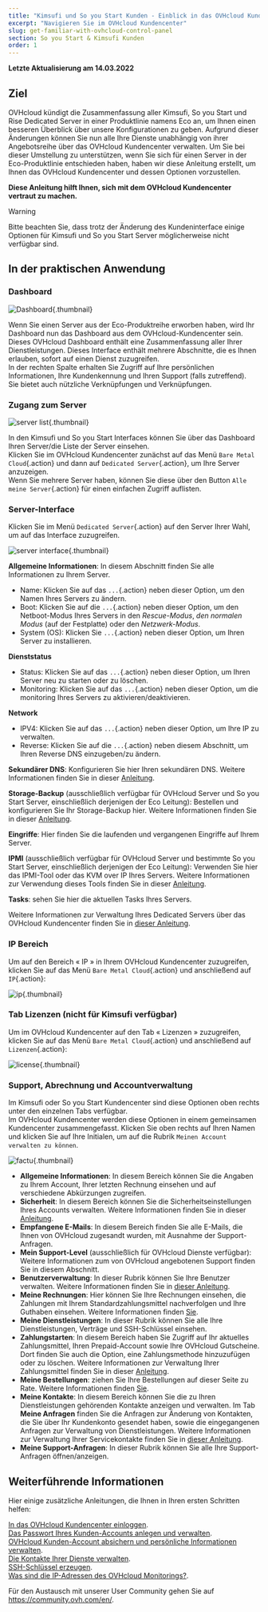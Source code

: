 ```yaml
---
title: "Kimsufi und So you Start Kunden - Einblick in das OVHcloud Kundencenter"
excerpt: "Navigieren Sie im OVHcloud Kundencenter"
slug: get-familiar-with-ovhcloud-control-panel
section: So you Start & Kimsufi Kunden
order: 1
---
```


**Letzte Aktualisierung am 14.03.2022**

## Ziel

OVHcloud kündigt die Zusammenfassung aller Kimsufi, So you Start und Rise Dedicated Server in einer Produktlinie namens Eco an, um Ihnen einen besseren Überblick über unsere Konfigurationen zu geben. Aufgrund dieser Änderungen können Sie nun alle Ihre Dienste unabhängig von ihrer Angebotsreihe über das OVHcloud Kundencenter verwalten. Um Sie bei dieser Umstellung zu unterstützen, wenn Sie sich für einen Server in der Eco-Produktlinie entschieden haben, haben wir diese Anleitung erstellt, um Ihnen das OVHcloud Kundencenter und dessen Optionen vorzustellen.

**Diese Anleitung hilft Ihnen, sich mit dem OVHcloud Kundencenter vertraut zu machen.**

> [!warning]
> Bitte beachten Sie, dass trotz der Änderung des Kundeninterface einige Optionen für Kimsufi und So you Start Server möglicherweise nicht verfügbar sind.
>

## In der praktischen Anwendung

### Dashboard

![Dashboard](images/OVHclouddashboard.png){.thumbnail}

Wenn Sie einen Server aus der Eco-Produktreihe erworben haben, wird Ihr Dashboard nun das Dashboard aus dem OVHcloud-Kundencenter sein. Dieses OVHcloud Dashboard enthält eine Zusammenfassung aller Ihrer Dienstleistungen. Dieses Interface enthält mehrere Abschnitte, die es Ihnen erlauben, sofort auf einen Dienst zuzugreifen.<br>
In der rechten Spalte erhalten Sie Zugriff auf Ihre persönlichen Informationen, Ihre Kundenkennung und Ihren Support (falls zutreffend).<br>
Sie bietet auch nützliche Verknüpfungen und Verknüpfungen.

### Zugang zum Server

![server list](images/listserversOVHcloud.png){.thumbnail}

In den Kimsufi und So you Start Interfaces können Sie über das Dashboard Ihren Server/die Liste der Server einsehen.<br>
Klicken Sie im OVHcloud Kundencenter zunächst auf das Menü `Bare Metal Cloud`{.action} und dann auf `Dedicated Server`{.action}, um Ihre Server anzuzeigen.<br>
Wenn Sie mehrere Server haben, können Sie diese über den Button `Alle meine Server`{.action} für einen einfachen Zugriff auflisten.

### Server-Interface

Klicken Sie im Menü `Dedicated Server`{.action} auf den Server Ihrer Wahl, um auf das Interface zuzugreifen.

![server interface](images/serverinterfaceOVHcloud.png){.thumbnail}

**Allgemeine Informationen**\: In diesem Abschnitt finden Sie alle Informationen zu Ihrem Server.

- Name: Klicken Sie auf das `...`{.action} neben dieser Option, um den Namen Ihres Servers zu ändern.
- Boot: Klicken Sie auf die `...`{.action} neben dieser Option, um den Netboot-Modus Ihres Servers in den *Rescue-Modus*, *den normalen Modus* (auf der Festplatte) oder den *Netzwerk-Modus*.
- System (OS): Klicken Sie `...`{.action} neben dieser Option, um Ihren Server zu installieren.

**Dienststatus**

- Status: Klicken Sie auf das `...`{.action} neben dieser Option, um Ihren Server neu zu starten oder zu löschen.
- Monitoring: Klicken Sie auf das `...`{.action} neben dieser Option, um die monitoring Ihres Servers zu aktivieren/deaktivieren.

**Network**

- IPV4: Klicken Sie auf das `...`{.action} neben dieser Option, um Ihre IP zu verwalten.
- Reverse: Klicken Sie auf die `...`{.action} neben diesem Abschnitt, um Ihren Reverse DNS einzugeben/zu ändern.

**Sekundärer DNS**: Konfigurieren Sie hier Ihren sekundären DNS. Weitere Informationen finden Sie in dieser [Anleitung](https://docs.ovh.com/de/dedicated/sekundaeren-dns-erstellen-dedicated-server/).

**Storage-Backup** (ausschließlich verfügbar für OVHcloud Server und So you Start Server, einschließlich derjenigen der Eco Leitung): Bestellen und konfigurieren Sie Ihr Storage-Backup hier. Weitere Informationen finden Sie in dieser [Anleitung](https://docs.ovh.com/de/dedicated/dienste-storage-backup/).

**Eingriffe**: Hier finden Sie die laufenden und vergangenen Eingriffe auf Ihrem Server.

**IPMI** (ausschließlich verfügbar für OVHcloud Server und bestimmte So you Start Server, einschließlich derjenigen der Eco Leitung): Verwenden Sie hier das IPMI-Tool oder das KVM over IP Ihres Servers. Weitere Informationen zur Verwendung dieses Tools finden Sie in dieser [Anleitung](https://docs.ovh.com/de/dedicated/verwendung-ipmi-dedicated-server/).

**Tasks**: sehen Sie hier die aktuellen Tasks Ihres Servers.

Weitere Informationen zur Verwaltung Ihres Dedicated Servers über das OVHcloud Kundencenter finden Sie in [dieser Anleitung](https://docs.ovh.com/de/dedicated/erste-schritte-dedicated-server/).

### IP Bereich

Um auf den Bereich « IP » in Ihrem OVHcloud Kundencenter zuzugreifen, klicken Sie auf das Menü `Bare Metal Cloud`{.action} und anschließend auf `IP`{.action}:

![ip](images/manageIPOVHcloud.png){.thumbnail}

### Tab Lizenzen (nicht für Kimsufi verfügbar)

Um im OVHcloud Kundencenter auf den Tab « Lizenzen » zuzugreifen, klicken Sie auf das Menü `Bare Metal Cloud`{.action} und anschließend auf `Lizenzen`{.action}:

![license](images/managelicencesOVHcloud.png){.thumbnail}

### Support, Abrechnung und Accountverwaltung

Im Kimsufi oder So you Start Kundencenter sind diese Optionen oben rechts unter den einzelnen Tabs verfügbar.<br>
Im OVHcloud Kundencenter werden diese Optionen in einem gemeinsamen Kundencenter zusammengefasst. Klicken Sie oben rechts auf Ihren Namen und klicken Sie auf Ihre Initialen, um auf die Rubrik `Meinen Account verwalten zu können`.

![factu](images/accountOVHcloud.png){.thumbnail}

- **Allgemeine Informationen**: In diesem Bereich können Sie die Angaben zu Ihrem Account, Ihrer letzten Rechnung einsehen und auf verschiedene Abkürzungen zugreifen.
- **Sicherheit**: In diesem Bereich können Sie die Sicherheitseinstellungen Ihres Accounts verwalten. Weitere Informationen finden Sie in dieser [Anleitung](https://docs.ovh.com/de/customer/alles_uber_ihre_ovh_kundenkennung/).
- **Empfangene E-Mails**: In diesem Bereich finden Sie alle E-Mails, die Ihnen von OVHcloud zugesandt wurden, mit Ausnahme der Support-Anfragen.
- **Mein Support-Level** (ausschließlich für OVHcloud Dienste verfügbar): Weitere Informationen zum von OVHcloud angebotenen Support finden Sie in diesem Abschnitt.
- **Benutzerverwaltung**: In dieser Rubrik können Sie Ihre Benutzer verwalten. Weitere Informationen finden Sie in [dieser Anleitung](https://docs.ovh.com/de/customer/benutzer-verwalten/).
- **Meine Rechnungen**: Hier können Sie Ihre Rechnungen einsehen, die Zahlungen mit Ihrem Standardzahlungsmittel nachverfolgen und Ihre Guthaben einsehen. Weitere Informationen finden [Sie](https://docs.ovh.com/de/billing/ovh-rechnungen-verwalten/).
- **Meine Dienstleistungen**: In dieser Rubrik können Sie alle Ihre Dienstleistungen, Verträge und SSH-Schlüssel einsehen.
- **Zahlungstarten**: In diesem Bereich haben Sie Zugriff auf Ihr aktuelles Zahlungsmittel, Ihren Prepaid-Account sowie Ihre OVHcloud Gutscheine. Dort finden Sie auch die Option, eine Zahlungsmethode hinzuzufügen oder zu löschen. Weitere Informationen zur Verwaltung Ihrer Zahlungsmittel finden Sie in dieser [Anleitung](https://docs.ovh.com/de/billing/zahlungsarten-verwalten/).
- **Meine Bestellungen**: ziehen Sie Ihre Bestellungen auf dieser Seite zu Rate. Weitere Informationen finden [Sie](https://docs.ovh.com/de/billing/bestellungen-verwalten-ovh/).
- **Meine Kontakte**: In diesem Bereich können Sie die zu Ihren Dienstleistungen gehörenden Kontakte anzeigen und verwalten. Im Tab **Meine Anfragen** finden Sie die Anfragen zur Änderung von Kontakten, die Sie über Ihr Kundenkonto gesendet haben, sowie die eingegangenen Anfragen zur Verwaltung von Dienstleistungen. Weitere Informationen zur Verwaltung Ihrer Servicekontakte finden Sie in [dieser Anleitung](https://docs.ovh.com/de/customer/verwaltung-der-kontakte/).
- **Meine Support-Anfragen**: In dieser Rubrik können Sie alle Ihre Support-Anfragen öffnen/anzeigen.

## Weiterführende Informationen

Hier einige zusätzliche Anleitungen, die Ihnen in Ihren ersten Schritten helfen:

[In das OVHcloud Kundencenter einloggen](https://docs.ovh.com/de/customer/sich-mit-ovhcloud-kundencenter-verbinden/).<br>
[Das Passwort Ihres Kunden-Accounts anlegen und verwalten](https://docs.ovh.com/de/customer/Passwort-verwalten/).<br>
[OVHcloud Kunden-Account absichern und persönliche Informationen verwalten](https://docs.ovh.com/de/customer/alles_uber_ihre_ovh_kundenkennung/).<br>
[Die Kontakte Ihrer Dienste verwalten](https://docs.ovh.com/de/customer/verwaltung-der-kontakte/).<br>
[SSH-Schlüssel erzeugen](https://docs.ovh.com/de/dedicated/ssh-schluessel-erzeugen/).<br>
[Was sind die IP-Adressen des OVHcloud Monitorings?](https://docs.ovh.com/de/dedicated/monitoring-ip-ovh/).

Für den Austausch mit unserer User Community gehen Sie auf <https://community.ovh.com/en/>.
